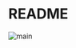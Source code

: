 
<!-- .. -->



# README

![main](https://github.com/yxdev5/yxdev5/actions/workflows/main.yml/badge.svg?branch=yx478405)










<!----------------------------------------------------------------------------->


